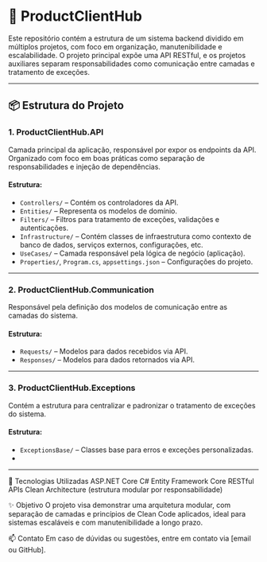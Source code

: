 # 🧠 ProductClientHub

Este repositório contém a estrutura de um sistema backend dividido em múltiplos projetos, com foco em organização, manutenibilidade e escalabilidade. O projeto principal expõe uma API RESTful, e os projetos auxiliares separam responsabilidades como comunicação entre camadas e tratamento de exceções.

---

## 📦 Estrutura do Projeto

### 1. **ProductClientHub.API**
Camada principal da aplicação, responsável por expor os endpoints da API. Organizado com foco em boas práticas como separação de responsabilidades e injeção de dependências.

#### Estrutura:
- `Controllers/` – Contém os controladores da API.
- `Entities/` – Representa os modelos de domínio.
- `Filters/` – Filtros para tratamento de exceções, validações e autenticações.
- `Infrastructure/` – Contém classes de infraestrutura como contexto de banco de dados, serviços externos, configurações, etc.
- `UseCases/` – Camada responsável pela lógica de negócio (aplicação).
- `Properties/`, `Program.cs`, `appsettings.json` – Configurações do projeto.

---

### 2. **ProductClientHub.Communication**
Responsável pela definição dos modelos de comunicação entre as camadas do sistema.

#### Estrutura:
- `Requests/` – Modelos para dados recebidos via API.
- `Responses/` – Modelos para dados retornados via API.

---

### 3. **ProductClientHub.Exceptions**
Contém a estrutura para centralizar e padronizar o tratamento de exceções do sistema.

#### Estrutura:
- `ExceptionsBase/` – Classes base para erros e exceções personalizadas.
- 
----------------------------------------------------------------------------------------------------------------

📌 Tecnologias Utilizadas
ASP.NET Core
C#
Entity Framework Core
RESTful APIs
Clean Architecture (estrutura modular por responsabilidade)

✨ Objetivo
O projeto visa demonstrar uma arquitetura modular, com separação de camadas e princípios de Clean Code aplicados, ideal para sistemas escaláveis e com manutenibilidade a longo prazo.

📫 Contato
Em caso de dúvidas ou sugestões, entre em contato via [email ou GitHub].
